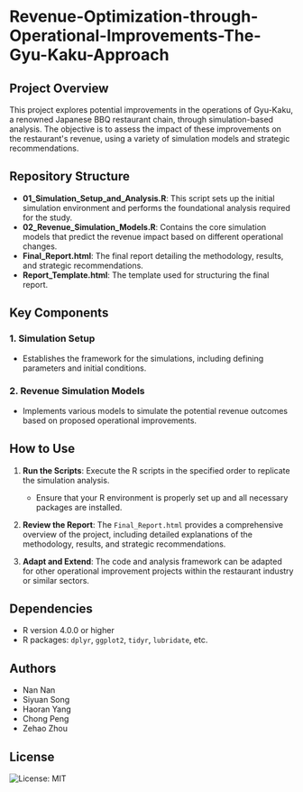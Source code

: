 # Revenue-Optimization-through-Operational-Improvements-The-Gyu-Kaku-Approach

## Project Overview

This project explores potential improvements in the operations of Gyu-Kaku, a renowned Japanese BBQ restaurant chain, through simulation-based analysis. The objective is to assess the impact of these improvements on the restaurant's revenue, using a variety of simulation models and strategic recommendations.

## Repository Structure

- **01_Simulation_Setup_and_Analysis.R**: This script sets up the initial simulation environment and performs the foundational analysis required for the study.
- **02_Revenue_Simulation_Models.R**: Contains the core simulation models that predict the revenue impact based on different operational changes.
- **Final_Report.html**: The final report detailing the methodology, results, and strategic recommendations.
- **Report_Template.html**: The template used for structuring the final report.

## Key Components

### 1. Simulation Setup
- Establishes the framework for the simulations, including defining parameters and initial conditions.

### 2. Revenue Simulation Models
- Implements various models to simulate the potential revenue outcomes based on proposed operational improvements.

## How to Use

1. **Run the Scripts**: Execute the R scripts in the specified order to replicate the simulation analysis.
   - Ensure that your R environment is properly set up and all necessary packages are installed.

2. **Review the Report**: The `Final_Report.html` provides a comprehensive overview of the project, including detailed explanations of the methodology, results, and strategic recommendations.

3. **Adapt and Extend**: The code and analysis framework can be adapted for other operational improvement projects within the restaurant industry or similar sectors.

## Dependencies

- R version 4.0.0 or higher
- R packages: `dplyr`, `ggplot2`, `tidyr`, `lubridate`, etc.

## Authors

- Nan Nan
- Siyuan Song
- Haoran Yang
- Chong Peng
- Zehao Zhou


## License
![License: MIT](https://img.shields.io/badge/License-MIT-green.svg?style=for-the-badge)
